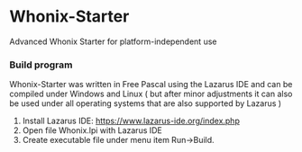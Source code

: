 # Whonix-Starter
Advanced Whonix Starter for platform-independent use

### Build program

Whonix-Starter was written in Free Pascal using the Lazarus IDE and can be compiled under Windows and Linux ( but after minor adjustments it can also be used under all operating systems that are also supported by Lazarus )

1. Install Lazarus IDE: https://www.lazarus-ide.org/index.php
2. Open file Whonix.lpi with Lazarus IDE
3. Create executable file under menu item Run->Build.
